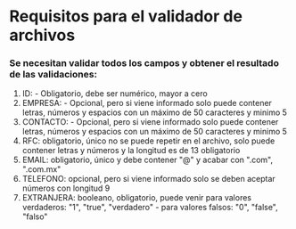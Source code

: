 # Requisitos para el validador de archivos

### Se necesitan validar todos los campos y obtener el resultado de las validaciones:

1. ID: - Obligatorio, debe ser numérico, mayor a cero
2. EMPRESA: - Opcional, pero si viene informado solo puede contener letras, números y espacios con un máximo de 50 caracteres y minimo 5
3. CONTACTO: - Opcional, pero si viene informado solo puede contener letras, números y espacios con un máximo de 50 caracteres y minimo 5
4. RFC: obligatorio, único no se puede repetir en el archivo, solo puede contener letras y números y la longitud es de 13 obligatorio
4. EMAIL: obligatorio, único y debe contener "@" y acabar con ".com", ".com.mx"
5. TELEFONO: opcional, pero si viene informado solo se deben aceptar números con longitud 9
6. EXTRANJERA: booleano, obligatorio, puede venir para valores verdaderos: "1", "true", "verdadero" - para valores falsos: "0", "false", "falso"

